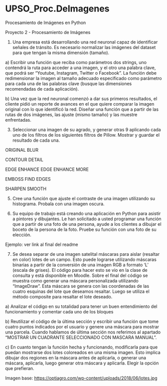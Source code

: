 # UPSO_Proc.DeImagenes
Procesamiento de Imágenes en Python

Proyecto 2 - Procesamiento de Imágenes

1. Una empresa está desarrollando una red neuronal capaz de identificar señales de
tránsito. Es necesario normalizar las imágenes del dataset para que tengan la misma
dimensión (tamaño).

a) Escribir una función que reciba como parámetros dos strings, uno contendrá la
ruta para acceder a una imagen, y el otro una palabra clave, que podrá ser “Youtube,
Instagram, Twitter o Facebook”. La función debe redimensionar la imagen al tamaño
adecuado especificado como parámetro para cada una de las palabras clave
(busque las dimensiones recomendadas de cada aplicación).

b) Una vez que la red neuronal comenzó a dar sus primeros resultados, el cliente
pidió un reporte de avances en el que quiere comparar la imagen original con lo que
identificó la red. Diseñar una función que a partir de las rutas de dos imágenes, las
ajuste (mismo tamaño) y las muestre enfrentadas.

3. Seleccionar una imagen de su agrado, y generar otras 9 aplicando cada uno de los
filtros de los siguientes filtros de Pillow. Mostrar y guardar el resultado de cada una.

ORIGINAL BLUR

CONTOUR DETAIL

EDGE ENHANCE EDGE ENHANCE MORE

EMBOSS FIND EDGES

SHARPEN SMOOTH

5. Cree una función que ajuste el contraste de una imagen utilizando su histograma.
Probala con una imagen oscura.

6. Su equipo de trabajo está creando una aplicación en Python para asistir a pintores y
dibujantes. Le han solicitado a usted programar una función que a partir de una foto
de una persona, ayude a los clientes a dibujar el boceto de la persona de la foto.
Pruebe su función con una foto de su elección.

Ejemplo: ver link al final del readme

7. Se desea separar de una imagen satelital máscaras para aislar (resaltar en color)
lotes de un campo. Esto puede lograrse utilizando máscaras binarias a partir de la
conversión de una imagen RGB a formato ‘L’ (escala de grises). El código para
hacer esto se vio en la clase de consulta y está disponible en Moodle.
Sobre el final del código se muestra como generar una máscara personalizada
utilizando “ImageDraw”. Esta máscara se genera con las coordenadas de las cuatro
esquinas del lote que deseamos resaltar. Luego se utiliza el método composite para
resaltar el lote deseado.

a) Analizar el código en su totalidad para tener un buen entendimiento del
funcionamiento y comentar cada uno de los bloques

b) Reutilizar el código de la última sección y escribir una función que tome
cuatro puntos indicados por el usuario y genere una máscara para mostrar
una parcela. Cuando hablamos de última sección nos referimos al apartado
“MOSTRAR UN CUADRANTE SELECCIONADO CON MASCARA
MANUAL”.

c) En cuanto tengan la función hecha y funcionando, modificarla para que
puedan mostrarse dos lotes coloreados en una misma imagen. Esto implica
dibujar dos regiones en la máscara antes de aplicarla, o generar una
máscara, aplicarla, luego generar otra máscara y aplicarla. Elegir la opción
que prefieran.

Imagen base: https://optiagro.com/wp-content/uploads/2018/06/lotes.jpg
